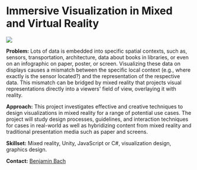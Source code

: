 # Immersive Visualization in Mixed and Virtual Reality

![](https://vishub.net/figures/immersiveanalytics.png)

**Problem:** Lots of data is embedded into specific spatial contexts, such as, sensors, transportation, architecture, data about books in libraries, or even on an infographic on paper, poster, or screen. Visualizing these data on displays causes a mismatch between the specific local context (e.g., where exactly is the sensor located?) and the representation of the respective data. This mismatch can be bridged by mixed reality that projects visual representations directly into a viewers' field of view, overlaying it with reality. 

**Approach:** This project investigates effective and creative techniques to design visualizations in mixed reality for a range of potential use cases. The project will study design processes, guidelines, and interaction techniques for cases in real-world as well as hybridizing content from mixed reality and traditional presentation media such as paper and screens.

**Skillset:** Mixed reality, Unity, JavaScript or C#, visualization design, graphics design.

**Contact:** [Benjamin Bach](mailto:bbach@ed.ac.uk)
